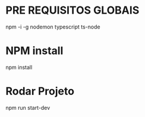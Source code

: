 # PRE REQUISITOS GLOBAIS

npm -i -g nodemon typescript ts-node

# NPM install
npm install


# Rodar Projeto

npm run start-dev